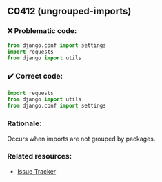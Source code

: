 ## C0412 (ungrouped-imports)

### :x: Problematic code:

```python
from django.conf import settings
import requests
from django import utils
```

### :heavy_check_mark: Correct code:

```python
import requests
from django import utils
from django.conf import settings
```

### Rationale:

Occurs when imports are not grouped by packages.

### Related resources:

- [Issue Tracker](https://github.com/PyCQA/pylint/issues?q=is%3Aissue+%22ungrouped-imports%22+OR+%22C0412%22)
